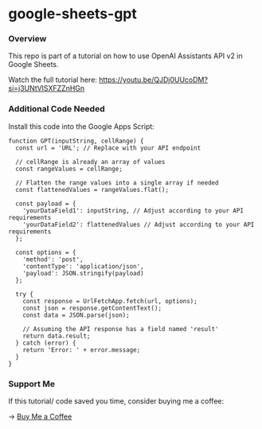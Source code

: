 # google-sheets-gpt

### Overview

This repo is part of a tutorial on how to use OpenAI Assistants API v2 in Google Sheets. 

Watch the full tutorial here: https://youtu.be/QJDj0UUcoDM?si=j3UNtVISXFZZnHGn

### Additional Code Needed

Install this code into the Google Apps Script:

```
function GPT(inputString, cellRange) {
  const url = 'URL'; // Replace with your API endpoint

  // cellRange is already an array of values
  const rangeValues = cellRange;
  
  // Flatten the range values into a single array if needed
  const flattenedValues = rangeValues.flat();

  const payload = {
    'yourDataField1': inputString, // Adjust according to your API requirements
    'yourDataField2': flattenedValues // Adjust according to your API requirements
  };

  const options = {
    'method': 'post',
    'contentType': 'application/json',
    'payload': JSON.stringify(payload)
  };

  try {
    const response = UrlFetchApp.fetch(url, options);
    const json = response.getContentText();
    const data = JSON.parse(json);

    // Assuming the API response has a field named 'result'
    return data.result;
  } catch (error) {
    return 'Error: ' + error.message;
  }
}
```

### Support Me

If this tutorial/ code saved you time, consider buying me a coffee:

→ [Buy Me a Coffee](https://ko-fi.com/bartybart)
